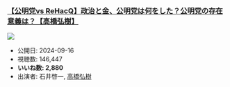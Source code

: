 ### [【公明党vs ReHacQ】政治と金、公明党は何をした？公明党の存在意義は？【高橋弘樹】](https://www.youtube.com/watch?v=5CoQRjbsPy4)
[![](https://img.youtube.com/vi/5CoQRjbsPy4/sddefault.jpg)](https://www.youtube.com/watch?v=5CoQRjbsPy4)
-   公開日: 2024-09-16
-   視聴数: 146,447
-   **いいね数: 2,880**
-   出演者: 石井啓一, [高橋弘樹](/rehacq_fan/people/高橋弘樹 "wikilink")

